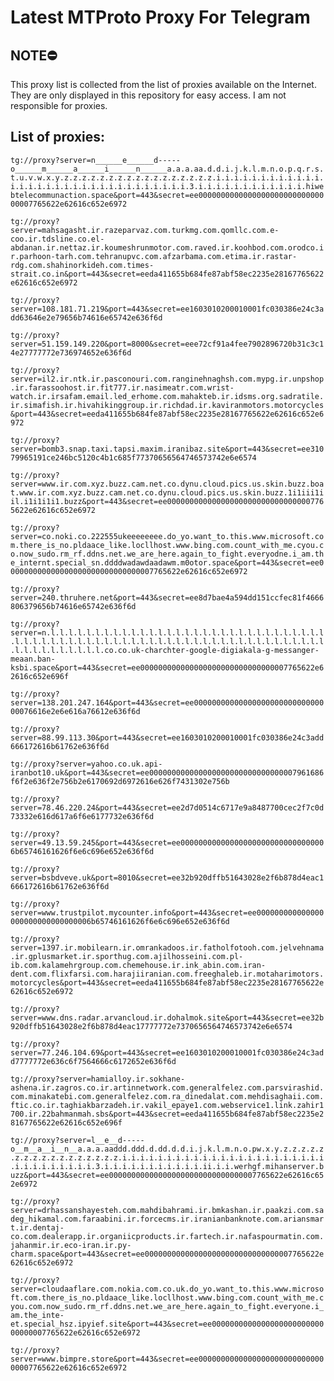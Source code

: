 # Latest MTProto Proxy For Telegram

## NOTE⛔

This proxy list is collected from the list of proxies available on the Internet. They are only displayed in this repository for easy access. I am not responsible for proxies.

## List of proxies:

`tg://proxy?server=n______e______d-----o______m______a______i______n______a.a.a.aa.d.d.i.j.k.l.m.n.o.p.q.r.s.t.u.v.w.x.y.z.z.z.z.z.z.z.z.z.z.z.z.z.z.z.z.z.i.i.i.i.i.i.i.i.i.i.i.i.i.i.i.i.i.i.i.i.i.i.i.i.i.i.i.i.i.i.i.i.3.i.i.i.i.i.i.i.i.i.i.i.i.hiwebtelecommunaction.space&port=443&secret=ee000000000000000000000000000000007765622e62616c652e6972`

`tg://proxy?server=mahsagasht.ir.razeparvaz.com.turkmg.com.qomllc.com.e-coo.ir.tdsline.co.el-abdanan.ir.nettaz.ir.koumeshrunmotor.com.raved.ir.koohbod.com.orodco.ir.parhoon-tarh.com.tehranupvc.com.afzarbama.com.etima.ir.rastar-rdg.com.shahinorkideh.com.times-strait.co.in&port=443&secret=eeda411655b684fe87abf58ec2235e28167765622e62616c652e6972`

`tg://proxy?server=108.181.71.219&port=443&secret=ee1603010200010001fc030386e24c3add63646e2e79656b74616e65742e636f6d`

`tg://proxy?server=51.159.149.220&port=8000&secret=eee72cf91a4fee7902896720b31c3c14e27777772e736974652e636f6d`

`tg://proxy?server=il2.ir.ntk.ir.pasconouri.com.ranginehnaghsh.com.mypg.ir.unpshop.ir.farassoohost.ir.fit777.ir.nasimeatr.com.wrist-watch.ir.irsafam.email.led_erhome.com.mahakteb.ir.idsms.org.sadratile.ir.simafish.ir.hivahikinggroup.ir.richdad.ir.kaviranmotors.motorcycles&port=443&secret=eeda411655b684fe87abf58ec2235e28167765622e62616c652e6972`

`tg://proxy?server=bomb3.snap.taxi.tapsi.maxim.iranibaz.site&port=443&secret=ee31079965191ce246bc5120c4b1c685f77370656564746573742e6e6574`

`tg://proxy?server=www.ir.com.xyz.buzz.cam.net.co.dynu.cloud.pics.us.skin.buzz.boat.www.ir.com.xyz.buzz.cam.net.co.dynu.cloud.pics.us.skin.buzz.1i1iii1iil.i1i1i1i1.buzz&port=443&secret=ee000000000000000000000000000000007765622e62616c652e6972`

`tg://proxy?server=co.noki.co.222555ukeeeeeeee.do_yo.want_to.this.www.microsoft.com.there_is_no.pldaace_like.locllhost.www.bing.com.count_with_me.cyou.co.now_sudo.rm_rf.ddns.net.we_are_here.again_to_fight.everyodne.i_am.the_internt.special_sn.ddddwadawdaadawm.m0otor.space&port=443&secret=ee000000000000000000000000000000007765622e62616c652e6972`

`tg://proxy?server=240.thruhere.net&port=443&secret=ee8d7bae4a594dd151ccfec81f4666806379656b74616e65742e636f6d`

`tg://proxy?server=n.l.l.l.l.l.l.l.l.l.l.l.l.l.l.l.l.l.l.l.l.l.l.l.l.l.l.l.l.l.l.l.l.l.l.l.l.l.l.l.l.l.l.l.l.l.l.l.l.l.l.l.l.l.l.l.l.l.l.l.l.l.l.l.l.l.l.l.l.l.l.l.l.l.l.l.l.co.co.uk-charchter-google-digiakala-g-messanger-meaan.ban-ksbi.space&port=443&secret=ee000000000000000000000000000000007765622e62616c652e696f`

`tg://proxy?server=138.201.247.164&port=443&secret=ee0000000000000000000000000000000076616e2e6e616a76612e636f6d`

`tg://proxy?server=88.99.113.30&port=443&secret=ee1603010200010001fc030386e24c3add666172616b61762e636f6d`

`tg://proxy?server=yahoo.co.uk.api-iranbot10.uk&port=443&secret=ee000000000000000000000000000000007961686f6f2e636f2e756b2e6170692d6972616e626f7431302e756b`

`tg://proxy?server=78.46.220.24&port=443&secret=ee2d7d0514c6717e9a8487700cec2f7c0d73332e616d617a6f6e6177732e636f6d`

`tg://proxy?server=49.13.59.245&port=443&secret=ee000000000000000000000000000000006b65746161626f6e6c696e652e636f6d`

`tg://proxy?server=bsbdveve.uk&port=8010&secret=ee32b920dffb51643028e2f6b878d4eac1666172616b61762e636f6d`

`tg://proxy?server=www.trustpilot.mycounter.info&port=443&secret=ee000000000000000000000000000000006b65746161626f6e6c696e652e636f6d`

`tg://proxy?server=1397.ir.mobilearn.ir.omrankadoos.ir.fatholfotooh.com.jelvehnama.ir.gplusmarket.ir.sporthug.com.ajilhosseini.com.pl-ib.com.kalamehrgroup.com.chemehouse.ir.ink_abin.com.iran-dent.com.flixfarsi.com.harajiiranian.com.freeghaleb.ir.motaharimotors.motorcycles&port=443&secret=eeda411655b684fe87abf58ec2235e28167765622e62616c652e6972`

`tg://proxy?server=www.dns.radar.arvancloud.ir.dohalmok.site&port=443&secret=ee32b920dffb51643028e2f6b878d4eac17777772e7370656564746573742e6e6574`

`tg://proxy?server=77.246.104.69&port=443&secret=ee1603010200010001fc030386e24c3add7777772e636c6f7564666c6172652e636f6d`

`tg://proxy?server=hamialloy.ir.sokhane-ashena.ir.zagros.co.ir.artinnetwork.com.generalfelez.com.parsvirashid.com.minakatebi.com.generalfelez.com.ra_dinedalat.com.mehdisaghaii.com.ftic.co.ir.taghiakbarzadeh.ir.vakil_epaye1.com.webservice1.link.zahir1700.ir.22bahmanmah.sbs&port=443&secret=eeda411655b684fe87abf58ec2235e28167765622e62616c652e696f`

`tg://proxy?server=l__e__d-----o__m__a__i__n__a.a.a.aaddd.ddd.d.dd.d.d.i.j.k.l.m.n.o.pw.x.y.z.z.z.z.z.z.z.z.z.z.z.z.z.z.z.z.z.i.i.i.i.i.i.i.i.i.i.i.i.i.i.i.i.i.i.i.i.i.i.i.i.i.i.i.i.i.i.i.i.3.i.i.i.i.i.i.i.i.i.i.i.ii.i.i.werhgf.mihanserver.buzz&port=443&secret=ee000000000000000000000000000000007765622e62616c652e6972`

`tg://proxy?server=drhassanshayesteh.com.mahdibahrami.ir.bmkashan.ir.paakzi.com.sadeg_hikamal.com.faraabini.ir.forcecms.ir.iranianbanknote.com.ariansmart.ir.dentaj-co.com.dealerapp.ir.organiicproducts.ir.fartech.ir.nafaspourmatin.com.jahanmir.ir.eco-iran.ir.py-charm.space&port=443&secret=ee000000000000000000000000000000007765622e62616c652e6972`

`tg://proxy?server=cloudaaflare.com.nokia.com.co.uk.do_yo.want_to.this.www.microsoft.com.there_is_no.pldaace_like.locllhost.www.bing.com.count_with_me.cyou.com.now_sudo.rm_rf.ddns.net.we_are_here.again_to_fight.everyone.i_am.the_inte-et.special_hsz.ipyief.site&port=443&secret=ee000000000000000000000000000000007765622e62616c652e6972`

`tg://proxy?server=www.bimpre.store&port=443&secret=ee000000000000000000000000000000007765622e62616c652e6972`

